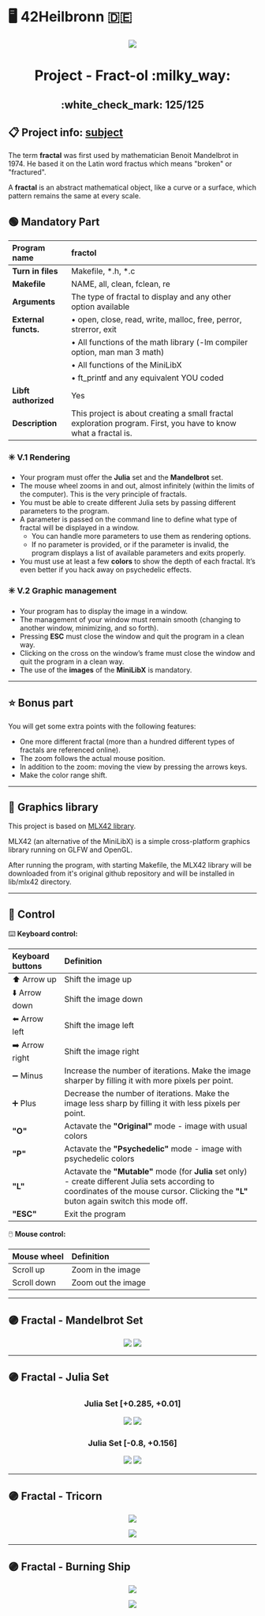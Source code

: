 # :desktop_computer: 42Heilbronn :de:

<p align="center">
  <img src="https://github.com/Tilek12/42-project-badges/blob/main/badges/fract-olm.png">
</p>

<h1 align="center">
  Project - Fract-ol :milky_way:
  <h2 align="center">
    :white_check_mark: 125/125
  </h2>
</h1>


## :clipboard: Project info: [subject](https://github.com/Tilek12/42HN-fract-ol/blob/master/.git_docs_fract-ol/en.subject_fract-ol.pdf)

The term **fractal** was first used by mathematician Benoit Mandelbrot in 1974. He based it on the Latin word fractus which means "broken" or "fractured".

A **fractal** is an abstract mathematical object, like a curve or a surface, which pattern remains the same at every scale.


## :green_circle: Mandatory Part

**Program name**     | fractol
:---                 |:---
**Turn in files**    | Makefile, *.h, *.c
**Makefile**         | NAME, all, clean, fclean, re
**Arguments**        | The type of fractal to display and any other option available
**External functs.** | • open, close, read, write, malloc, free, perror, strerror, exit
|                    | • All functions of the math library (-lm compiler option, man man 3 math)
|                    | • All functions of the MiniLibX
|                    | • ft_printf and any equivalent YOU coded
**Libft authorized** | Yes
**Description**      | This project is about creating a small fractal exploration program. First, you have to know what a fractal is.

### :eight_spoked_asterisk: V.1 Rendering
- Your program must offer the **Julia** set and the **Mandelbrot** set.
- The mouse wheel zooms in and out, almost infinitely (within the limits of the computer). This is the very principle of fractals.
- You must be able to create different Julia sets by passing different parameters to the program.
- A parameter is passed on the command line to define what type of fractal will be displayed in a window.
  - You can handle more parameters to use them as rendering options.
  - If no parameter is provided, or if the parameter is invalid, the program displays a list of available parameters and exits properly.
- You must use at least a few **colors** to show the depth of each fractal. It’s even better if you hack away on psychedelic effects.

### :eight_spoked_asterisk: V.2 Graphic management
- Your program has to display the image in a window.
- The management of your window must remain smooth (changing to another window, minimizing, and so forth).
- Pressing **ESC** must close the window and quit the program in a clean way.
- Clicking on the cross on the window’s frame must close the window and quit the program in a clean way.
- The use of the **images** of the **MiniLibX** is mandatory.

---

## :star: Bonus part

You will get some extra points with the following features:
- One more different fractal (more than a hundred different types of fractals are referenced online).
- The zoom follows the actual mouse position.
- In addition to the zoom: moving the view by pressing the arrows keys.
- Make the color range shift.

---

## :large_blue_circle: Graphics library

This project is based on [MLX42 library](https://github.com/codam-coding-college/MLX42).

MLX42 (an alternative of the MiniLibX) is a simple cross-platform graphics library running on GLFW and OpenGL.

After running the program, with starting Makefile, the MLX42 library will be downloaded from it's original github repository and will be installed in lib/mlx42 directory.

---

## :red_circle: Control

:keyboard: **Keyboard control:**

Keyboard buttons          | Definition
:---                      |:---
:arrow_up: Arrow up       | Shift the image up
:arrow_down: Arrow down   | Shift the image down
:arrow_left: Arrow left   | Shift the image left
:arrow_right: Arrow right | Shift the image right
:heavy_minus_sign: Minus  | Increase the number of iterations. Make the image sharper by filling it with more pixels per point.
:heavy_plus_sign: Plus    | Decrease the number of iterations.  Make the image less sharp by filling it with less pixels per point.
**"O"**                   | Actavate the **"Original"** mode - image with usual colors
**"P"**                   | Actavate the **"Psychedelic"** mode - image with psychedelic colors
**"L"**                   | Actavate the **"Mutable"** mode (for **Julia** set only) - create different Julia sets according to coordinates of the mouse cursor. Clicking the **"L"** buton again switch this mode off.
**"ESC"**                 | Exit the program

:computer_mouse: **Mouse control:**

Mouse wheel | Definition
:---        |:---
Scroll up   | Zoom in the image
Scroll down | Zoom out the image

---

## :purple_circle: Fractal - Mandelbrot Set

<p align="center">
  <img src="https://github.com/Tilek12/42HN-fract-ol/blob/master/.git_docs_fract-ol/Mandelbrot_o.png">
  <img src="https://github.com/Tilek12/42HN-fract-ol/blob/master/.git_docs_fract-ol/Mandelbrot_p.png">
</p>

---

## :purple_circle: Fractal - Julia Set
  
<h3 align="center">
  Julia Set [+0.285, +0.01]
  <p align="center">
    <img src="https://github.com/Tilek12/42HN-fract-ol/blob/master/.git_docs_fract-ol/Julia_set_1_o.png">
    <img src="https://github.com/Tilek12/42HN-fract-ol/blob/master/.git_docs_fract-ol/Julia_set_1_p.png">
  </p>
</h3>
<h3 align="center">
  Julia Set [-0.8, +0.156]
  <p align="center">
    <img src="https://github.com/Tilek12/42HN-fract-ol/blob/master/.git_docs_fract-ol/Julia_set_2_o.png">
    <img src="https://github.com/Tilek12/42HN-fract-ol/blob/master/.git_docs_fract-ol/Julia_set_2_p.png">
  </p>
</h3>

---

## :purple_circle: Fractal - Tricorn

<p align="center">
  <img src="https://github.com/Tilek12/42HN-fract-ol/blob/master/.git_docs_fract-ol/Tricorn_o.png">
</p>
<p align="center">
  <img src="https://github.com/Tilek12/42HN-fract-ol/blob/master/.git_docs_fract-ol/Tricorn_p.png">
</p>

---

## :purple_circle: Fractal - Burning Ship

<p align="center">
  <img src="https://github.com/Tilek12/42HN-fract-ol/blob/master/.git_docs_fract-ol/Burning_ship_o.png">
</p>
<p align="center">
  <img src="https://github.com/Tilek12/42HN-fract-ol/blob/master/.git_docs_fract-ol/Burning_ship_p.png">
</p>
